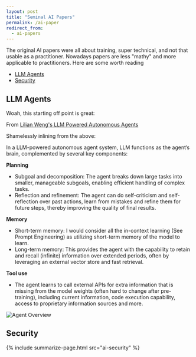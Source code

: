 ```yaml
---
layout: post
title: "Seminal AI Papers"
permalink: /ai-paper
redirect_from:
  - ai-papers
---
```


The original AI papers were all about training, super technical, and not that usable as a practitioner. Nowadays papers are less "mathy" and more applicable to practitioners. Here are some worth reading

<!-- prettier-ignore-start -->
<!-- vim-markdown-toc GFM -->

- [LLM Agents](#llm-agents)
- [Security](#security)

<!-- vim-markdown-toc -->
<!-- prettier-ignore-end -->

## LLM Agents

Woah, this starting off point is great:

From [Lilian Weng's LLM Powered Autonomous Agents](https://lilianweng.github.io/posts/2023-06-23-agent/)

Shamelessly inlining from the above:

In a LLM-powered autonomous agent system, LLM functions as the agent’s brain, complemented by several key components:

**Planning**

- Subgoal and decomposition: The agent breaks down large tasks into smaller, manageable subgoals, enabling efficient handling of complex tasks.
- Reflection and refinement: The agent can do self-criticism and self-reflection over past actions, learn from mistakes and refine them for future steps, thereby improving the quality of final results.

**Memory**

- Short-term memory: I would consider all the in-context learning (See Prompt Engineering) as utilizing short-term memory of the model to learn.
- Long-term memory: This provides the agent with the capability to retain and recall (infinite) information over extended periods, often by leveraging an external vector store and fast retrieval.

**Tool use**

- The agent learns to call external APIs for extra information that is missing from the model weights (often hard to change after pre-training), including current information, code execution capability, access to proprietary information sources and more.

![Agent Overview](https://lilianweng.github.io/posts/2023-06-23-agent/agent-overview.png)

## Security

{% include summarize-page.html src="ai-security" %}
